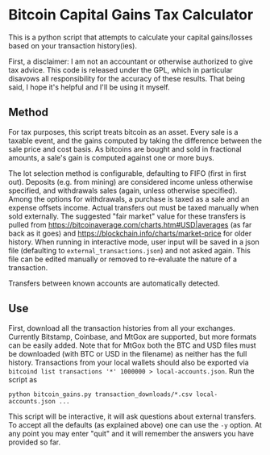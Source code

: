 Bitcoin Capital Gains Tax Calculator
====================================

This is a python script that attempts to calculate your capital gains/losses
based on your transaction history(ies).

First, a disclaimer: I am not an accountant or otherwise authorized to give tax advice.
This code is released under the GPL, which in particular disavows all responsibility for the accuracy of these results. That being said, I hope it's helpful and I'll be using it myself.

Method
------

For tax purposes, this script treats bitcoin as an asset. Every sale is a taxable event, and the gains computed by taking the difference between the sale price and cost basis.  As bitcoins are bought and sold in fractional amounts, a sale's gain is computed against one or more buys.

The lot selection method is configurable, defaulting to FIFO (first in first out).  Deposits (e.g. from mining) are considered income unless otherwise specified, and withdrawals sales (again, unless otherwise specified).
Among the options for withdrawals, a purchase is taxed as a sale and an expense
offsets income.  Actual transfers out must be taxed manually when sold externally.
The suggested "fair market" value for these transfers is pulled from https://bitcoinaverage.com/charts.htm#USD|averages (as far back as it goes) and https://blockchain.info/charts/market-price for older history.
When running in interactive mode, user input will be saved in a json file (defaulting to `external_transactions.json`) and not asked again.  This file can be edited manually or removed to
re-evaluate the nature of a transaction.

Transfers between known accounts are automatically detected.

Use
---

First, download all the transaction histories from all your exchanges.  Currently Bitstamp, Coinbase, and MtGox are supported, but more formats can be easily added.  Note that for MtGox both the BTC and USD files must be downloaded (with BTC or USD in the filename) as neither has the full history.  Transactions from your local wallets should also be exported via `bitcoind list transactions '*' 1000000 > local-accounts.json`.  Run the script as

    python bitcoin_gains.py transaction_downloads/*.csv local-accounts.json ...

This script will be interactive, it will ask questions about external transfers.
To accept all the defaults (as explained above) one can use the `-y` option.
At any point you may enter "quit" and it will remember the answers you have
provided so far.
